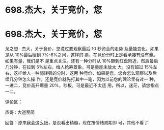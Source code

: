 # 698.杰大，关于竞价，您

# 698.杰大，关于竞价，您

龙之想 : 杰大，关于竞价，您说过要观察最后 10 秒资金的走势 及量能变化，如果是从 10%最后砸到 7%-8%之间，这样的 票，在竞价分时上是看承接有没有量。如果有量，我们是不 是重点关注。还有一种分时从 10%砸到红盘附近，然后最后 几分钟，在拉到 5%左右，给人抢筹景象，可是量能未放太 大，没有超过 15%左右，这样给人一种弱转强的分时，这两 种竞价，如果是您，您会怎么观察以及后续几分钟怎么操 作，还是竞价就先打其中一笔，因为以前您的理论里有过一 种，一进二，竞价高开爆量 20%，秒板，可是最近不太适 用，所以，迷茫，请您指点一二。

评论区：

杰哥 : 大道至简

回答：原来我会这么细，是没看出精髓，现在按情绪周期即 可，其他不看了